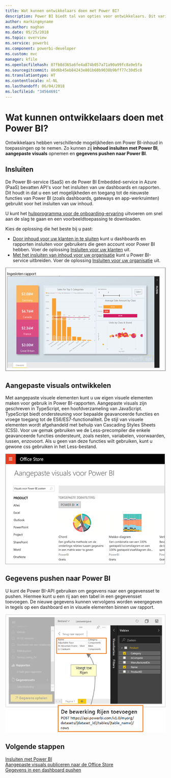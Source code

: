 ```yaml
---
title: Wat kunnen ontwikkelaars doen met Power BI?
description: Power BI biedt tal van opties voor ontwikkelaars. Dit varieert van het insluiten van items tot aangepaste visuals en het streamen van gegevenssets.
author: markingmyname
ms.author: maghan
ms.date: 05/25/2018
ms.topic: overview
ms.service: powerbi
ms.component: powerbi-developer
ms.custom: mvc
manager: kfile
ms.openlocfilehash: 07fb8d365a6fe4a874b057a71a90a99fc8a9e5fa
ms.sourcegitcommit: 80d6b45eb84243e801b60b9038b9bff77c30d5c8
ms.translationtype: HT
ms.contentlocale: nl-NL
ms.lasthandoff: 06/04/2018
ms.locfileid: "34564691"
---
```

# <a name="what-can-developers-do-with-power-bi"></a>Wat kunnen ontwikkelaars doen met Power BI?

Ontwikkelaars hebben verschillende mogelijkheden om Power BI-inhoud in toepassingen op te nemen. Zo kunnen zij **inhoud insluiten met Power BI**, **aangepaste visuals** opnemen en **gegevens pushen naar Power BI**.

## <a name="embedding"></a>Insluiten
De Power BI-service (SaaS) en de Power BI Embedded-service in Azure (PaaS) bevatten API's voor het insluiten van uw dashboards en rapporten. Dit houdt in dat u een set mogelijkheden en toegang tot de nieuwste functies van Power BI (zoals dashboards, gateways en app-werkruimten) gebruikt voor het insluiten van uw inhoud.

U kunt het [hulpprogramma voor de onboarding-ervaring](https://aka.ms/embedsetup) uitvoeren om snel aan de slag te gaan en een voorbeeldtoepassing te downloaden.

Kies de oplossing die het beste bij u past:
* [Door inhoud voor uw klanten in te sluiten](embedding.md#embedding-for-your-customers) kunt u dashboards en rapporten insluiten voor gebruikers die geen account voor Power BI hebben. Voer de oplossing [Insluiten voor uw klanten](https://aka.ms/embedsetup/AppOwnsData) uit.
* [Met het insluiten van inhoud voor uw organisatie](embedding.md#embedding-for-your-organization) kunt u Power BI-service uitbreiden. Voer de oplossing [Insluiten voor uw organisatie](https://aka.ms/embedsetup/UserOwnsData) uit.

![Voorbeeld van PBIE](media/what-can-you-do/what-can-you-do-02.png)

## <a name="develop-custom-visuals"></a>Aangepaste visuals ontwikkelen
Met aangepaste visuele elementen kunt u uw eigen visuele elementen maken voor gebruik in Power BI-rapporten. Aangepaste visuals zijn geschreven in TypeScript, een hoofdverzameling van JavaScript. TypeScript biedt ondersteuning voor bepaalde geavanceerde functies en vroege toegang tot de ES6/ES7-functionaliteit. De stijl van visuele elementen wordt afgehandeld met behulp van Cascading Styles Sheets (CSS). Voor uw gemak gebruiken we de Less-precompiler die enkele geavanceerde functies ondersteunt, zoals nesten, variabelen, voorwaarden, lussen, enzovoort. Als u geen van deze functies wilt gebruiken, kunt u gewone css gebruiken in het Less-bestand.

![Voorbeeld van aangepaste visuals](media/what-can-you-do/powerbi-custom-visual-store.png)

## <a name="push-data-into-power-bi"></a>Gegevens pushen naar Power BI
U kunt de Power BI-API gebruiken om gegevens naar een gegevensset te pushen. Hiermee kunt u een rij aan een tabel in een gegevensset toevoegen. De nieuwe gegevens kunnen vervolgens worden weergegeven in tegels op een dashboard en in visuele elementen binnen uw rapport.

![Voorbeeld van pushen van gegevens](media/what-can-you-do/powerbi-push-data.png)

## <a name="next-steps"></a>Volgende stappen
[Insluiten met Power BI](embedding.md)  
[Aangepaste visuals publiceren naar de Office Store](office-store.md)  
[Gegevens in een dashboard pushen](walkthrough-push-data.md)

